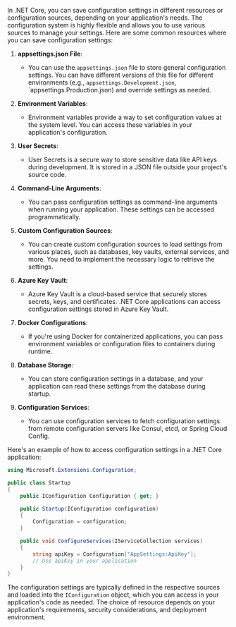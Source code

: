 In .NET Core, you can save configuration settings in different resources or configuration sources, depending on your application's needs. The configuration system is highly flexible and allows you to use various sources to manage your settings. Here are some common resources where you can save configuration settings:

1. **appsettings.json File**:
   - You can use the `appsettings.json` file to store general configuration settings. You can have different versions of this file for different environments (e.g., `appsettings.Development.json`, `appsettings.Production.json) and override settings as needed.

2. **Environment Variables**:
   - Environment variables provide a way to set configuration values at the system level. You can access these variables in your application's configuration.

3. **User Secrets**:
   - User Secrets is a secure way to store sensitive data like API keys during development. It is stored in a JSON file outside your project's source code.

4. **Command-Line Arguments**:
   - You can pass configuration settings as command-line arguments when running your application. These settings can be accessed programmatically.

5. **Custom Configuration Sources**:
   - You can create custom configuration sources to load settings from various places, such as databases, key vaults, external services, and more. You need to implement the necessary logic to retrieve the settings.

6. **Azure Key Vault**:
   - Azure Key Vault is a cloud-based service that securely stores secrets, keys, and certificates. .NET Core applications can access configuration settings stored in Azure Key Vault.

7. **Docker Configurations**:
   - If you're using Docker for containerized applications, you can pass environment variables or configuration files to containers during runtime.

8. **Database Storage**:
   - You can store configuration settings in a database, and your application can read these settings from the database during startup.

9. **Configuration Services**:
   - You can use configuration services to fetch configuration settings from remote configuration servers like Consul, etcd, or Spring Cloud Config.

Here's an example of how to access configuration settings in a .NET Core application:

```csharp
using Microsoft.Extensions.Configuration;

public class Startup
{
    public IConfiguration Configuration { get; }

    public Startup(IConfiguration configuration)
    {
        Configuration = configuration;
    }

    public void ConfigureServices(IServiceCollection services)
    {
        string apiKey = Configuration["AppSettings:ApiKey"];
        // Use apiKey in your application
    }
}
```

The configuration settings are typically defined in the respective sources and loaded into the `IConfiguration` object, which you can access in your application's code as needed. The choice of resource depends on your application's requirements, security considerations, and deployment environment.